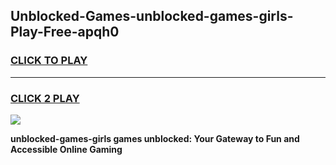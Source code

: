 
## Unblocked-Games-unblocked-games-girls-Play-Free-apqh0
<h3>
<a href="https://premium76.site?title=unblocked-games-girls&ref=22A">CLICK TO PLAY</a></h3>
<hr>

<h3>
<a href="https://premium76.site?title=unblocked-games-girls&ref=22A">CLICK 2 PLAY</a>
  
</h3>

<a href="https://premium76.site?title=unblocked-games-girls&ref=22A"><img src="https://clearcache.store/games.png"></a>


**unblocked-games-girls games unblocked: Your Gateway to Fun and Accessible Online Gaming**
